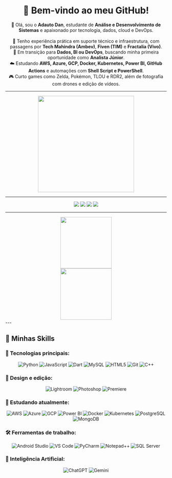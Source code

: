 <!-- Título centralizado -->
<h1 align="center">🚀 Bem-vindo ao meu GitHub!</h1>

<!-- Apresentação -->
<p align="center">
  👋 Olá, sou o <strong>Adauto Dan</strong>, estudante de <strong>Análise e Desenvolvimento de Sistemas</strong> e apaixonado por tecnologia, dados, cloud e DevOps.
  <br><br>
  💼 Tenho experiência prática em suporte técnico e infraestrutura, com passagens por <strong>Tech Mahindra (Ambev)</strong>, <strong>Fiven (TIM)</strong> e <strong>Fractalia (Vivo)</strong>.
  <br>
  🔁 Em transição para <strong>Dados, BI ou DevOps</strong>, buscando minha primeira oportunidade como <strong>Analista Júnior</strong>.
  <br>
  ☁️ Estudando <strong>AWS, Azure, GCP, Docker, Kubernetes, Power BI, GitHub Actions</strong> e automações com <strong>Shell Script e PowerShell</strong>.
  <br>
  🎮 Curto games como Zelda, Pokémon, TLOU e RDR2, além de fotografia com drones e edição de vídeos.
</p>

---

<!-- GIF animado centralizado -->
<div align="center">
   <img src="https://images-wixmp-ed30a86b8c4ca887773594c2.wixmp.com/f/4d2c9658-e25e-4dd6-9c56-932447f29482/ddio625-88c6c961-13c1-43ee-a08f-3c3ceeb7f053.gif" height="300" />
</div>

---

<!-- Redes sociais -->
<div align="center">
  <a href="#"><img src="https://img.shields.io/static/v1?message=Youtube&logo=youtube&label=&color=FF0000&logoColor=white&style=for-the-badge" /></a>
  <a href="#"><img src="https://img.shields.io/static/v1?message=Instagram&logo=instagram&label=&color=E4405F&logoColor=white&style=for-the-badge" /></a>
  <a href="#"><img src="https://img.shields.io/static/v1?message=Twitch&logo=twitch&label=&color=9146FF&logoColor=white&style=for-the-badge" /></a>
  <a href="https://www.linkedin.com/in/adauto-d-36466b121"><img src="https://img.shields.io/static/v1?message=LinkedIn&logo=linkedin&label=&color=0077B5&logoColor=white&style=for-the-badge" /></a>
</div>

---

<!-- GitHub Stats -->
<div align="center">
  <img height="160" src="https://github-readme-stats.vercel.app/api?username=DanXDanXD&show_icons=true&theme=nord" />
</div>
<div align="center">
  <img height="160" src="https://github-readme-stats.vercel.app/api/top-langs/?username=DanXDanXD&layout=compact&theme=nord" />
</div>  
---

## 🚀 Minhas Skills

### 🧰 Tecnologias principais:
<div align="center">

![Python](https://img.shields.io/badge/Python-14354C?style=for-the-badge&logo=python&logoColor=white)
![JavaScript](https://img.shields.io/badge/JavaScript-F7DF1E?style=for-the-badge&logo=javascript&logoColor=black)
![Dart](https://img.shields.io/badge/Dart-0175C2?style=for-the-badge&logo=dart&logoColor=white)
![MySQL](https://img.shields.io/badge/MySQL-4479A1?style=for-the-badge&logo=mysql&logoColor=white)
![HTML5](https://img.shields.io/badge/HTML5-E34F26?style=for-the-badge&logo=html5&logoColor=white)
![Git](https://img.shields.io/badge/Git-E44C30?style=for-the-badge&logo=git&logoColor=white)
![C++](https://img.shields.io/badge/C++-00599C?style=for-the-badge&logo=c%2B%2B&logoColor=white)

</div>

### 🎨 Design e edição:
<div align="center">

![Lightroom](https://img.shields.io/badge/Adobe%20Lightroom-31A8FF?style=for-the-badge&logo=Adobe%20Lightroom&logoColor=white)
![Photoshop](https://img.shields.io/badge/Adobe%20Photoshop-31A8FF?style=for-the-badge&logo=Adobe%20Photoshop&logoColor=black)
![Premiere](https://img.shields.io/badge/Adobe%20Premiere%20Pro-9999FF?style=for-the-badge&logo=Adobe%20Premiere%20Pro&logoColor=white)

</div>

### 📘 Estudando atualmente:
<div align="center">

![AWS](https://img.shields.io/badge/AWS-FF9900?style=for-the-badge&logo=amazonaws&logoColor=white)
![Azure](https://img.shields.io/badge/Azure-0078D4?style=for-the-badge&logo=microsoftazure&logoColor=white)
![GCP](https://img.shields.io/badge/Google%20Cloud-4285F4?style=for-the-badge&logo=googlecloud&logoColor=white)
![Power BI](https://img.shields.io/badge/PowerBI-F2C811?style=for-the-badge&logo=Power%20BI&logoColor=white)
![Docker](https://img.shields.io/badge/Docker-2CA5E0?style=for-the-badge&logo=docker&logoColor=white)
![Kubernetes](https://img.shields.io/badge/Kubernetes-326ce5?style=for-the-badge&logo=kubernetes&logoColor=white)
![PostgreSQL](https://img.shields.io/badge/PostgreSQL-316192?style=for-the-badge&logo=postgresql&logoColor=white)
![MongoDB](https://img.shields.io/badge/MongoDB-4EA94B?style=for-the-badge&logo=mongodb&logoColor=white)

</div>

### 🛠️ Ferramentas de trabalho:
<div align="center">

![Android Studio](https://img.shields.io/badge/Android%20Studio-3DDC84?style=for-the-badge&logo=android-studio&logoColor=white)
![VS Code](https://img.shields.io/badge/VSCode-007ACC?style=for-the-badge&logo=visual-studio-code&logoColor=white)
![PyCharm](https://img.shields.io/badge/PyCharm-000000?style=for-the-badge&logo=PyCharm&logoColor=white)
![Notepad++](https://img.shields.io/badge/Notepad++-90E59A?style=for-the-badge&logo=notepadplusplus&logoColor=black)
![SQL Server](https://img.shields.io/badge/SQL%20Server-CC2927?style=for-the-badge&logo=microsoftsqlserver&logoColor=white)

</div>

### 🤖 Inteligência Artificial:
<div align="center">

![ChatGPT](https://img.shields.io/badge/ChatGPT-74aa9c?style=for-the-badge&logo=openai&logoColor=white)
![Gemini](https://img.shields.io/badge/Gemini-8E75B2?style=for-the-badge&logo=googlebard&logoColor=white)

</div>
